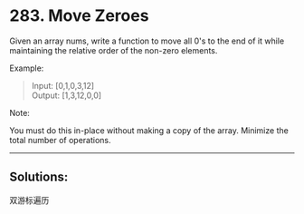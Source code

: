 # 283. Move Zeroes

Given an array nums, write a function to move all 0's to the end of it while maintaining the relative order of the non-zero elements.

Example:

> Input: [0,1,0,3,12]  
Output: [1,3,12,0,0]  

Note:

You must do this in-place without making a copy of the array.
Minimize the total number of operations.

---
## Solutions:
双游标遍历